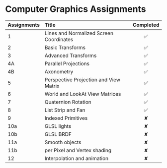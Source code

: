 # Computer Graphics Assignments

|Assignments|Title|Completed|
|:-|:-|:-:|
|1|Lines and Normalized Screen Coordinates|✅|
|2|Basic Transforms|✅|
|3|Advanced Transforms|✅|
|4A|Parallel Projections|✅|
|4B|Axonometry|✅|
|5|Perspective Projection and View Matrix|✅|
|6|World and LookAt View Matrices|✅|
|7|Quaternion Rotation|✅|
|8|List Strip and Fan|✅|
|9|Indexed Primitives|✘|
|10a|GLSL lights|✘|
|10b|GLSL BRDF|✘|
|11a|Smooth objects|✘|
|11b|per Pixel and Vertex shading|✘|
|12|Interpolation and animation|✘|
